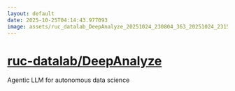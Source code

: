 ```yaml
---
layout: default
date: 2025-10-25T04:14:43.977093
image: assets/ruc_datalab_DeepAnalyze_20251024_230804_363_20251024_231535_1f4949--20251025T011553817--cropped.png
---
```


# [ruc-datalab/DeepAnalyze](https://github.com/ruc-datalab/DeepAnalyze/)

Agentic LLM for autonomous data science
